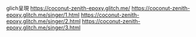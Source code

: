 glich呈現
https://coconut-zenith-epoxy.glitch.me/
https://coconut-zenith-epoxy.glitch.me/singer/1.html
https://coconut-zenith-epoxy.glitch.me/singer/2.html
https://coconut-zenith-epoxy.glitch.me/singer/3.html
